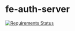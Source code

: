 # fe-auth-server

[![Requirements Status](https://requires.io/github/fernandoe/fe-auth-server/requirements.svg?branch=master)](https://requires.io/github/fernandoe/fe-auth-server/requirements/?branch=master)

